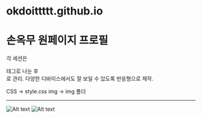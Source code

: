 # okdoittttt.github.io

손옥무 원페이지 프로필
==========================

각 세션은 <section>테그로 나눈 후 <div>로 관리. 다양한 디바이스에서도 잘 보일 수 있도록 반응형으로 제작.

CSS -> style.css
img -> img 폴더

---------------------------------------
![Alt text](/img/img001.png)
![Alt text](/img/img001.png)
